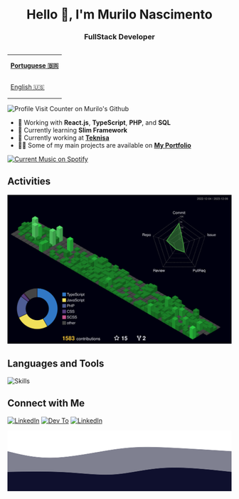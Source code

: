 <h1 align="center">Hello 👋, I'm Murilo Nascimento</h1>
<h3 align="center">FullStack Developer</h3>

<table align="right">
  <tr>
    <td height="43px">
      <b>
        <a href="README.md">Portuguese 🇧🇷</a>
      </b>
    </td>
  </tr>
  <tr>
    <td height="43px">
      <a href="README-en.md">English 🇺🇸</a>
    </td>
  </tr>
</table>

<div align="left">
  <img src="https://visitor-badge.feriirawann.repl.co/?username=murilonicemento&repo=murilonicemento&style=for-the-badge&label=Visitors&logo=OpenTelemetry&color=1c1b91&contentType=svg" alt="Profile Visit Counter on Murilo's Github" height="28px" />
</div>

- 🧠 Working with **React.js**, **TypeScript**, **PHP**, and **SQL**
- 🌱 Currently learning **Slim Framework**
- 🌇 Currently working at **[Teknisa](https://www.teknisa.com/)**
- 👨‍💻 Some of my main projects are available on **[My Portfolio](https://my-portfolio-chi-nine.vercel.app/projects)**

<div align="left">
  <a href="https://github.com/tthn0/Spotify-Readme">
  <img src="https://spotify-readme-u8sa.vercel.app/api?theme=dark" alt="Current Music on Spotify">
</a>
</div>

## Activities

![Activities](./profile-3d-contrib/profile-night-green.svg)

## Languages and Tools

![Skills](https://skillicons.dev/icons?i=html,css,sass,javascript,react,styledcomponents,typescript,php,mysql,git)

## Connect with Me

[![LinkedIn](https://skillicons.dev/icons?i=linkedin)](https://www.linkedin.com/in/murilonicemento/)
[![Dev To](https://skillicons.dev/icons?i=devto)](https://dev.to/murilonicemento)
[![LinkedIn](https://skillicons.dev/icons?i=discord)](https://discordapp.com/users/yetiabominable)

![Animated Footer Waves](./images/animated-waves.svg)
